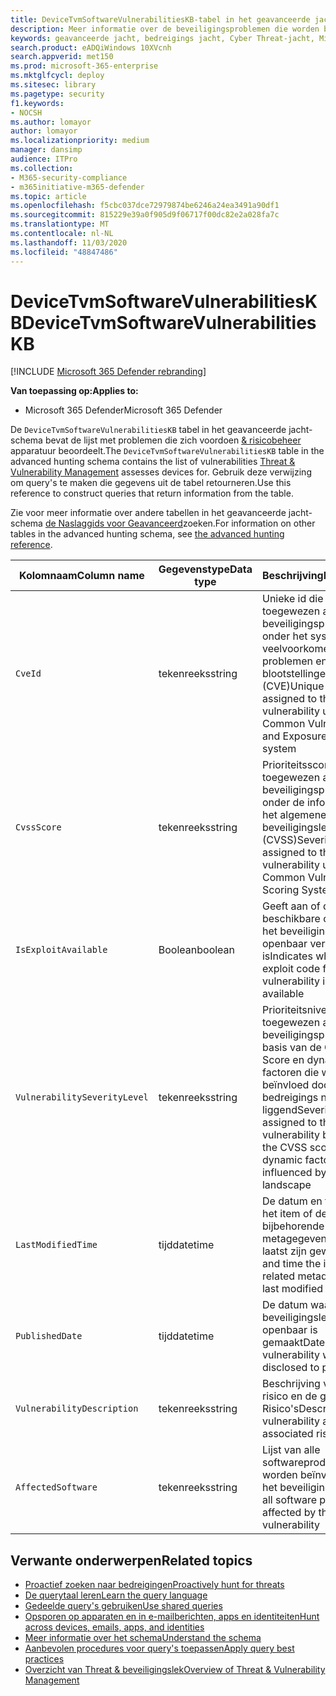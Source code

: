 ```yaml
---
title: DeviceTvmSoftwareVulnerabilitiesKB-tabel in het geavanceerde jacht schema
description: Meer informatie over de beveiligingsproblemen die worden bijgehouden door risico & het beveiligingsbeheer in de tabel DeviceTvmSoftwareVulnerabilitiesKB van het schema Advanced jacht.
keywords: geavanceerde jacht, bedreigings jacht, Cyber Threat-jacht, Microsoft Threat Protection, Microsoft 365, MTP, m365, Search, query, Telemetry, schema, Reference, kusto, Table, Column, Reference,, Table, Column, datatype, Description, Threat &, software
search.product: eADQiWindows 10XVcnh
search.appverid: met150
ms.prod: microsoft-365-enterprise
ms.mktglfcycl: deploy
ms.sitesec: library
ms.pagetype: security
f1.keywords:
- NOCSH
ms.author: lomayor
author: lomayor
ms.localizationpriority: medium
manager: dansimp
audience: ITPro
ms.collection:
- M365-security-compliance
- m365initiative-m365-defender
ms.topic: article
ms.openlocfilehash: f5cbc037dce72979874be6246a24ea3491a90df1
ms.sourcegitcommit: 815229e39a0f905d9f06717f00dc82e2a028fa7c
ms.translationtype: MT
ms.contentlocale: nl-NL
ms.lasthandoff: 11/03/2020
ms.locfileid: "48847486"
---
```

# <a name="devicetvmsoftwarevulnerabilitieskb"></a><span data-ttu-id="c033b-104">DeviceTvmSoftwareVulnerabilitiesKB</span><span class="sxs-lookup"><span data-stu-id="c033b-104">DeviceTvmSoftwareVulnerabilitiesKB</span></span>

[!INCLUDE [Microsoft 365 Defender rebranding](../includes/microsoft-defender.md)]


<span data-ttu-id="c033b-105">**Van toepassing op:**</span><span class="sxs-lookup"><span data-stu-id="c033b-105">**Applies to:**</span></span>
- <span data-ttu-id="c033b-106">Microsoft 365 Defender</span><span class="sxs-lookup"><span data-stu-id="c033b-106">Microsoft 365 Defender</span></span>



<span data-ttu-id="c033b-107">De `DeviceTvmSoftwareVulnerabilitiesKB` tabel in het geavanceerde jacht-schema bevat de lijst met problemen die zich voordoen [& risicobeheer](https://docs.microsoft.com/windows/security/threat-protection/microsoft-defender-atp/next-gen-threat-and-vuln-mgt) apparatuur beoordeelt.</span><span class="sxs-lookup"><span data-stu-id="c033b-107">The `DeviceTvmSoftwareVulnerabilitiesKB` table in the advanced hunting schema contains the list of vulnerabilities [Threat & Vulnerability Management](https://docs.microsoft.com/windows/security/threat-protection/microsoft-defender-atp/next-gen-threat-and-vuln-mgt) assesses devices for.</span></span> <span data-ttu-id="c033b-108">Gebruik deze verwijzing om query's te maken die gegevens uit de tabel retourneren.</span><span class="sxs-lookup"><span data-stu-id="c033b-108">Use this reference to construct queries that return information from the table.</span></span>

<span data-ttu-id="c033b-109">Zie voor meer informatie over andere tabellen in het geavanceerde jacht-schema [de Naslaggids voor Geavanceerd](advanced-hunting-schema-tables.md)zoeken.</span><span class="sxs-lookup"><span data-stu-id="c033b-109">For information on other tables in the advanced hunting schema, see [the advanced hunting reference](advanced-hunting-schema-tables.md).</span></span>

| <span data-ttu-id="c033b-110">Kolomnaam</span><span class="sxs-lookup"><span data-stu-id="c033b-110">Column name</span></span> | <span data-ttu-id="c033b-111">Gegevenstype</span><span class="sxs-lookup"><span data-stu-id="c033b-111">Data type</span></span> | <span data-ttu-id="c033b-112">Beschrijving</span><span class="sxs-lookup"><span data-stu-id="c033b-112">Description</span></span> |
|-------------|-----------|-------------|
| `CveId` | <span data-ttu-id="c033b-113">tekenreeks</span><span class="sxs-lookup"><span data-stu-id="c033b-113">string</span></span> | <span data-ttu-id="c033b-114">Unieke id die is toegewezen aan het beveiligingsprobleem onder het systeem veelvoorkomende problemen en blootstellingen (CVE)</span><span class="sxs-lookup"><span data-stu-id="c033b-114">Unique identifier assigned to the security vulnerability under the Common Vulnerabilities and Exposures (CVE) system</span></span> |
| `CvssScore` | <span data-ttu-id="c033b-115">tekenreeks</span><span class="sxs-lookup"><span data-stu-id="c033b-115">string</span></span> | <span data-ttu-id="c033b-116">Prioriteitsscore die is toegewezen aan het beveiligingsprobleem onder de informatie over het algemene beveiligingslek (CVSS)</span><span class="sxs-lookup"><span data-stu-id="c033b-116">Severity score assigned to the security vulnerability under th Common Vulnerability Scoring System (CVSS)</span></span> |
| `IsExploitAvailable` | <span data-ttu-id="c033b-117">Boolean</span><span class="sxs-lookup"><span data-stu-id="c033b-117">boolean</span></span> | <span data-ttu-id="c033b-118">Geeft aan of de beschikbare code voor het beveiligingslek openbaar verkrijgbaar is</span><span class="sxs-lookup"><span data-stu-id="c033b-118">Indicates whether exploit code for the vulnerability is publicly available</span></span> |
| `VulnerabilitySeverityLevel` | <span data-ttu-id="c033b-119">tekenreeks</span><span class="sxs-lookup"><span data-stu-id="c033b-119">string</span></span> | <span data-ttu-id="c033b-120">Prioriteitsniveau dat is toegewezen aan het beveiligingsprobleem op basis van de CVSS-Score en dynamische factoren die worden beïnvloed door de bedreigings niveau liggend</span><span class="sxs-lookup"><span data-stu-id="c033b-120">Severity level assigned to the security vulnerability based on the CVSS score and dynamic factors influenced by the threat landscape</span></span> |
| `LastModifiedTime` | <span data-ttu-id="c033b-121">tijd</span><span class="sxs-lookup"><span data-stu-id="c033b-121">datetime</span></span> | <span data-ttu-id="c033b-122">De datum en tijd waarop het item of de bijbehorende metagegevens voor het laatst zijn gewijzigd</span><span class="sxs-lookup"><span data-stu-id="c033b-122">Date and time the item or related metadata was last modified</span></span> |
| `PublishedDate` | <span data-ttu-id="c033b-123">tijd</span><span class="sxs-lookup"><span data-stu-id="c033b-123">datetime</span></span> | <span data-ttu-id="c033b-124">De datum waarop het beveiligingslek openbaar is gemaakt</span><span class="sxs-lookup"><span data-stu-id="c033b-124">Date vulnerability was disclosed to public</span></span> |
| `VulnerabilityDescription` | <span data-ttu-id="c033b-125">tekenreeks</span><span class="sxs-lookup"><span data-stu-id="c033b-125">string</span></span> | <span data-ttu-id="c033b-126">Beschrijving van het risico en de gekoppelde Risico's</span><span class="sxs-lookup"><span data-stu-id="c033b-126">Description of vulnerability and associated risks</span></span> |
| `AffectedSoftware` | <span data-ttu-id="c033b-127">tekenreeks</span><span class="sxs-lookup"><span data-stu-id="c033b-127">string</span></span> | <span data-ttu-id="c033b-128">Lijst van alle softwareproducten die worden beïnvloed door het beveiligingslek</span><span class="sxs-lookup"><span data-stu-id="c033b-128">List of all software products affected by the vulnerability</span></span> |

## <a name="related-topics"></a><span data-ttu-id="c033b-129">Verwante onderwerpen</span><span class="sxs-lookup"><span data-stu-id="c033b-129">Related topics</span></span>

- [<span data-ttu-id="c033b-130">Proactief zoeken naar bedreigingen</span><span class="sxs-lookup"><span data-stu-id="c033b-130">Proactively hunt for threats</span></span>](advanced-hunting-overview.md)
- [<span data-ttu-id="c033b-131">De querytaal leren</span><span class="sxs-lookup"><span data-stu-id="c033b-131">Learn the query language</span></span>](advanced-hunting-query-language.md)
- [<span data-ttu-id="c033b-132">Gedeelde query's gebruiken</span><span class="sxs-lookup"><span data-stu-id="c033b-132">Use shared queries</span></span>](advanced-hunting-shared-queries.md)
- [<span data-ttu-id="c033b-133">Opsporen op apparaten en in e-mailberichten, apps en identiteiten</span><span class="sxs-lookup"><span data-stu-id="c033b-133">Hunt across devices, emails, apps, and identities</span></span>](advanced-hunting-query-emails-devices.md)
- [<span data-ttu-id="c033b-134">Meer informatie over het schema</span><span class="sxs-lookup"><span data-stu-id="c033b-134">Understand the schema</span></span>](advanced-hunting-schema-tables.md)
- [<span data-ttu-id="c033b-135">Aanbevolen procedures voor query's toepassen</span><span class="sxs-lookup"><span data-stu-id="c033b-135">Apply query best practices</span></span>](advanced-hunting-best-practices.md)
- [<span data-ttu-id="c033b-136">Overzicht van Threat & beveiligingslek</span><span class="sxs-lookup"><span data-stu-id="c033b-136">Overview of Threat & Vulnerability Management</span></span>](https://docs.microsoft.com/windows/security/threat-protection/microsoft-defender-atp/next-gen-threat-and-vuln-mgt)
